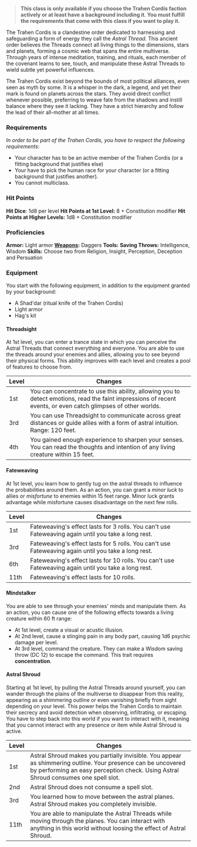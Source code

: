 > **This class is only available if you choose the Trahen Cordis faction actively or at least have a background including it. You must fulfill the requirements that come with this class if you want to play it.**

The Trahen Cordis is a clandestine order dedicated to harnessing and safeguarding a form of energy they call the _Astral Thread_. This ancient order believes the Threads connect all living things to the dimensions, stars and planets, forming a cosmic web that spans the entire multiverse. Through years of intense meditation, training, and rituals, each member of the covenant learns to see, touch, and manipulate these Astral Threads to wield subtle yet powerful influences.

The Trahen Cordis exist beyond the bounds of most political alliances, even seen as myth by some. It is a whisper in the dark, a legend, and yet their mark is found on planets across the stars. They avoid direct conflict whenever possible, preferring to weave fate from the shadows and instill balance where they see it lacking. They have a strict hierarchy and follow the lead of their all-mother at all times.

### Requirements
*In order to be part of the Trahen Cordis, you have to respect the following requirements:*
- Your character has to be an active member of the Trahen Cordis (or a fitting background that justifies else)
- Your have to pick the human race for your character (or a fitting background that justifies another).
- You cannot multiclass.

### Hit Points
**Hit Dice**: 1d8 per level
**Hit Points at 1st Level:** 8 + Constitution modifier
**Hit Points at Higher Levels:** 1d8 + Constitution modifier

### Proficiencies
**Armor:** Light armor
**[Weapons](Weapons.md):** Daggers
**Tools:** 
**Saving Throws:** Intelligence, Wisdom
**Skills:** Choose two from Religion, Insight, Perception, Deception and Persuation

### Equipment
You start with the following equipment, in addition to the equipment granted by your background:
- A Shad'dar (ritual knife of the Trahen Cordis)
- Light armor
- Hag's kit

#### Threadsight
At 1st level, you can enter a trance state in which you can perceive the Astral Threads that connect everything and everyone. You are able to use the threads around your enemies and allies, allowing you to see beyond their physical forms. This ability improves with each level and creates a pool of features to choose from. 

| Level | Changes                                                                                                                                                        |
| ----- | -------------------------------------------------------------------------------------------------------------------------------------------------------------- |
| 1st   | You can concentrate to use this ability, allowing you to detect emotions, read the faint impressions of recent events, or even catch glimpses of other worlds. |
| 3rd   | You can use Threadsight to communicate across great distances or guide allies with a form of astral intuition. Range: 120 feet.                                |
| 4th   | You gained enough experience to sharpen your senses. You can read the thoughts and intention of any living creature within 15 feet.                            |

#### Fateweaving
At 1st level, you learn how to gently tug on the astral threads to influence the probabilities around them. As an action, you can grant a *minor luck* to allies or *misfortune* to enemies within 15 feet range. Minor luck grants advantage while misfortune causes disadvantage on the next few rolls. 

| Level | Changes                                                                                              |
| ----- | ---------------------------------------------------------------------------------------------------- |
| 1st   | Fateweaving's effect lasts for 3 rolls. You can't use Fateweaving again until you take a long rest.  |
| 3rd   | Fateweaving's effect lasts for 5 rolls. You can't use Fateweaving again until you take a long rest.  |
| 6th   | Fateweaving's effect lasts for 10 rolls. You can't use Fateweaving again until you take a long rest. |
| 11th  | Fateweaving's effect lasts for 10 rolls.                                                             |

#### Mindstalker
You are able to see through your enemies' minds and manipulate them. As an action, you can cause one of the following effects towards a living creature within 60 ft range:
- At 1st level, create a visual or acustic illusion.
- At 2nd level, cause a stinging pain in any body part, causing 1d6 psychic damage per level.
- At 3rd level, command the creature. They can make a Wisdom saving throw (DC 12) to escape the command.
This trait requires **concentration**.

#### Astral Shroud
Starting at 1st level, by pulling the Astral Threads around yourself, you can wander through the plains of the multiverse to disappear from this reality, appearing as a shimmering outline or even vanishing briefly from sight depending on your level. This power helps the Trahen Cordis to maintain their secrecy and avoid detection when observing, infiltrating, or escaping. You have to step back into this world if you want to interact with it, meaning that you cannot interact with any presence or item while Astral Shroud is active.

| Level | Changes                                                                                                                                                                                            |
| ----- | -------------------------------------------------------------------------------------------------------------------------------------------------------------------------------------------------- |
| 1st   | Astral Shroud makes you partially invisible. You appear as shimmering outline. Your presence can be uncovered by performing an easy perception check. Using Astral Shroud consumes one spell slot. |
| 2nd   | Astral Shroud does not consume a spell slot.                                                                                                                                                       |
| 3rd   | You learned how to move between the astral planes. Astral Shroud makes you completely invisible.                                                                                                   |
| 11th  | You are able to manipulate the Astral Threads while moving through the planes. You can interact with anything in this world without loosing the effect of Astral Shroud.                           |

